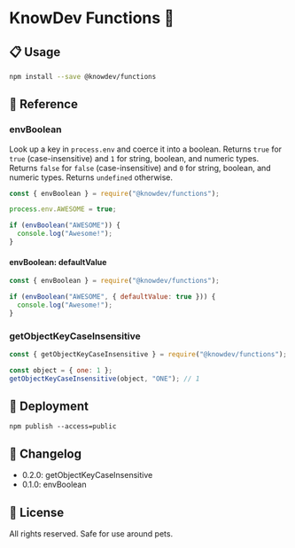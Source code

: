 # KnowDev Functions 🧰

## 📋 Usage

``` bash
npm install --save @knowdev/functions
```

## 📖 Reference

### envBoolean

Look up a key in `process.env` and coerce it into a boolean.
Returns `true` for `true` (case-insensitive) and `1` for string, boolean, and numeric types.
Returns `false` for `false` (case-insensitive) and `0` for string, boolean, and numeric types.
Returns `undefined` otherwise.

``` javascript
const { envBoolean } = require("@knowdev/functions");

process.env.AWESOME = true;

if (envBoolean("AWESOME")) {
  console.log("Awesome!");
}
```

#### envBoolean: defaultValue

``` javascript
const { envBoolean } = require("@knowdev/functions");

if (envBoolean("AWESOME", { defaultValue: true })) {
  console.log("Awesome!");
}
```

### getObjectKeyCaseInsensitive

``` javascript
const { getObjectKeyCaseInsensitive } = require("@knowdev/functions");

const object = { one: 1 };
getObjectKeyCaseInsensitive(object, "ONE"); // 1
```

## 🚀 Deployment

`npm publish --access=public`

## 📝 Changelog

* 0.2.0: getObjectKeyCaseInsensitive
* 0.1.0: envBoolean

## 📜 License

All rights reserved. Safe for use around pets.
